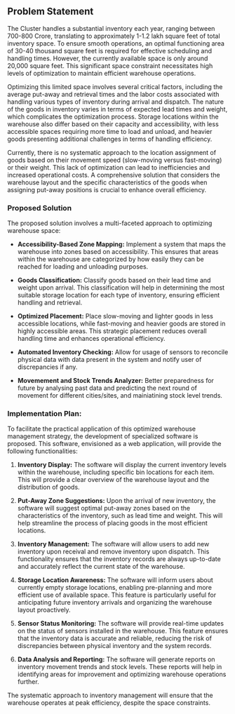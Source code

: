 ## Problem Statement

The <Cluster Name> Cluster handles a substantial inventory each year, ranging between 700-800 Crore, translating to approximately 1-1.2 lakh square feet of total inventory space. To ensure smooth operations, an optimal functioning area of 30-40 thousand square feet is required for effective scheduling and handling times. However, the currently available space is only around 20,000 square feet. This significant space constraint necessitates high levels of optimization to maintain efficient warehouse operations.

Optimizing this limited space involves several critical factors, including the average put-away and retrieval times and the labor costs associated with handling various types of inventory during arrival and dispatch. The nature of the goods in inventory varies in terms of expected lead times and weight, which complicates the optimization process. Storage locations within the warehouse also differ based on their capacity and accessibility, with less accessible spaces requiring more time to load and unload, and heavier goods presenting additional challenges in terms of handling efficiency.

Currently, there is no systematic approach to the location assignment of goods based on their movement speed (slow-moving versus fast-moving) or their weight. This lack of optimization can lead to inefficiencies and increased operational costs. A comprehensive solution that considers the warehouse layout and the specific characteristics of the goods when assigning put-away positions is crucial to enhance overall efficiency.

### Proposed Solution

The proposed solution involves a multi-faceted approach to optimizing warehouse space:

- **Accessibility-Based Zone Mapping:** Implement a system that maps the warehouse into zones based on accessibility. This ensures that areas within the warehouse are categorized by how easily they can be reached for loading and unloading purposes.

- **Goods Classification:** Classify goods based on their lead time and weight upon arrival. This classification will help in determining the most suitable storage location for each type of inventory, ensuring efficient handling and retrieval.

- **Optimized Placement:** Place slow-moving and lighter goods in less accessible locations, while fast-moving and heavier goods are stored in highly accessible areas. This strategic placement reduces overall handling time and enhances operational efficiency.

- **Automated Inventory Checking:** Allow for usage of sensors to reconcile physical data with data present in the system and notify user of discrepancies if any.

- **Movemement and Stock Trends Analyzer:** Better preparedness for future by analysing past data and predicting the next round of movement for different cities/sites, and mainiatining stock level trends.

### Implementation Plan:

To facilitate the practical application of this optimized warehouse management strategy, the development of specialized software is proposed. This software, envisioned as a web application, will provide the following functionalities:

1. **Inventory Display:** The software will display the current inventory levels within the warehouse, including specific bin locations for each item. This will provide a clear overview of the warehouse layout and the distribution of goods.

2. **Put-Away Zone Suggestions:** Upon the arrival of new inventory, the software will suggest optimal put-away zones based on the characteristics of the inventory, such as lead time and weight. This will help streamline the process of placing goods in the most efficient locations.

3. **Inventory Management:** The software will allow users to add new inventory upon receival and remove inventory upon dispatch. This functionality ensures that the inventory records are always up-to-date and accurately reflect the current state of the warehouse.

4. **Storage Location Awareness:** The software will inform users about currently empty storage locations, enabling pre-planning and more efficient use of available space. This feature is particularly useful for anticipating future inventory arrivals and organizing the warehouse layout proactively.

5. **Sensor Status Monitoring:** The software will provide real-time updates on the status of sensors installed in the warehouse. This feature ensures that the inventory data is accurate and reliable, reducing the risk of discrepancies between physical inventory and the system records.

6. **Data Analysis and Reporting:** The software will generate reports on inventory movement trends and stock levels.  These reports will help in identifying areas for improvement and optimizing warehouse operations further.

 The systematic approach to inventory management will ensure that the warehouse operates at peak efficiency, despite the space constraints.